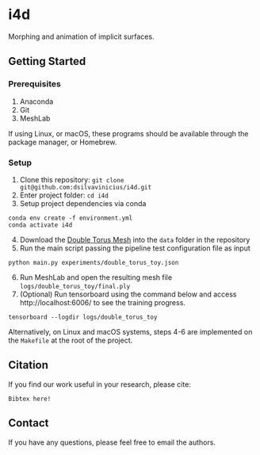 # i4d
Morphing and animation of implicit surfaces.

## Getting Started

### Prerequisites

1. Anaconda
2. Git
3. MeshLab

If using Linux, or macOS, these programs should be available through the package manager, or Homebrew.

### Setup

1. Clone this repository: `git clone git@github.com:dsilvavinicius/i4d.git`
2. Enter project folder: `cd i4d`
3. Setup project dependencies via conda
```
conda env create -f environment.yml
conda activate i4d
```
4. Download the [Double Torus Mesh](https://drive.google.com/file/d/11PkscMHBUkkENhHfI1lpH5Dh6X9f2028/view?usp=sharing) into the `data` folder in the repository
5. Run the main script passing the pipeline test configuration file as input
```
python main.py experiments/double_torus_toy.json
```
6. Run MeshLab and open the resulting mesh file `logs/double_torus_toy/final.ply`
7. (Optional) Run tensorboard using the command below and access http://localhost:6006/ to see the training progress.
```
tensorboard --logdir logs/double_torus_toy
```

Alternatively, on Linux and macOS systems, steps 4-6 are implemented on the `Makefile` at the root of the project.

## Citation
If you find our work useful in your research, please cite:
```
Bibtex here!
```

## Contact
If you have any questions, please feel free to email the authors.
